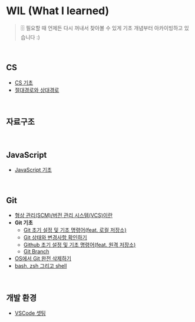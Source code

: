 # WIL (What I learned)
> 🗄️ 필요할 때 언제든 다시 꺼내서 찾아볼 수 있게 기초 개념부터 아카이빙하고 있습니다 :)

<br>

## CS
- [CS 기초](https://github.com/jacenam/WIL-archive/tree/main/CS)
- [절대경로와 상대경로](https://github.com/jacenam/WIL-archive/blob/main/CS/%EC%A0%88%EB%8C%80%EA%B2%BD%EB%A1%9C%EC%99%80%20%EC%83%81%EB%8C%80%EA%B2%BD%EB%A1%9C.md)

<br>

## 자료구조

<br>

## JavaScript
- [JavaScript 기초](https://github.com/jacenam/WIL/tree/main/JavaScript)

<br>

## Git
- [형상 관리(SCM)/버전 관리 시스템(VCS)이란](https://github.com/jacenam/WIL-archive/blob/main/Git/%EB%B2%84%EC%A0%84%EA%B4%80%EB%A6%AC%EB%9E%80.md)
- **Git 기초**
  - [Git 초기 설정 및 기초 명령어(feat. 로컬 저장소)](https://github.com/jacenam/WIL-archive/blob/main/Git/Git%20%EC%B4%88%EA%B8%B0%20%EC%84%A4%EC%A0%95%20%EB%B0%8F%20%EA%B8%B0%EC%B4%88%20%EB%AA%85%EB%A0%B9%EC%96%B4(feat.%20%EB%A1%9C%EC%BB%AC%20%EC%A0%80%EC%9E%A5%EC%86%8C).md)
  - [Git 상태와 변경사항 확인하기](https://github.com/jacenam/WIL-archive/blob/main/Git/Git%20%EC%83%81%ED%83%9C%EC%99%80%20%EB%B3%80%EA%B2%BD%EC%82%AC%ED%95%AD%20%ED%99%95%EC%9D%B8%ED%95%98%EA%B8%B0.md)
  - [Github 초기 설정 및 기초 명령어(feat. 원격 저장소)](https://github.com/jacenam/WIL-archive/blob/main/Git/Github%20%EC%B4%88%EA%B8%B0%20%EC%84%A4%EC%A0%95%20%EB%B0%8F%20%EA%B8%B0%EC%B4%88%20%EB%AA%85%EB%A0%B9%EC%96%B4(feat.%20%EC%9B%90%EA%B2%A9%20%EC%A0%80%EC%9E%A5%EC%86%8C).md)
  - [Git Branch](https://github.com/jacenam/WIL-archive/blob/main/Git/Git%20Branch.md)
- [OS에서 Git 완전 삭제하기](https://github.com/jacenam/WIL-archive/blob/main/Git/OS%EC%97%90%EC%84%9C%20Git%20%EC%99%84%EC%A0%84%20%EC%82%AD%EC%A0%9C%ED%95%98%EA%B8%B0.md)
- [bash, zsh 그리고 shell]()

<br>

## 개발 환경
- [VSCode 셋팅](https://github.com/jacenam/WIL-archive/blob/main/IDE/VSCode%20%EC%85%8B%ED%8C%85.md)
